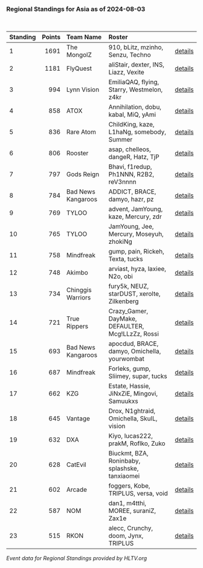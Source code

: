 ### Regional Standings for Asia as of 2024-08-03<br />
<br />

| Standing | Points | Team Name          | Roster                                            |                                                                                          |
| :- | -: | :- | :- | :- |
| 1        |   1691 | The MongolZ        | 910, bLitz, mzinho, Senzu, Techno                 | [details](details/0006--the_mongolz--910-blitz-mzinho-senzu-techno.md)                   |
| 2        |   1181 | FlyQuest           | aliStair, dexter, INS, Liazz, Vexite              | [details](details/0032--flyquest--alistair-dexter-ins-liazz-vexite.md)                   |
| 3        |    994 | Lynn Vision        | EmiliaQAQ, flying, Starry, Westmelon, z4kr        | [details](details/0061--lynn_vision--emiliaqaq-flying-starry-westmelon-z4kr.md)          |
| 4        |    858 | ATOX               | Annihilation, dobu, kabal, MiQ, yAmi              | [details](details/0095--atox--annihilation-dobu-kabal-miq-yami.md)                       |
| 5        |    836 | Rare Atom          | ChildKing, kaze, L1haNg, somebody, Summer         | [details](details/0110--rare_atom--childking-kaze-l1hang-somebody-summer.md)             |
| 6        |    806 | Rooster            | asap, chelleos, dangeR, Hatz, TjP                 | [details](details/0120--rooster--asap-chelleos-danger-hatz-tjp.md)                       |
| 7        |    797 | Gods Reign         | Bhavi, f1redup, Ph1NNN, R2B2, reV3nnnn            | [details](details/0123--gods_reign--bhavi-f1redup-ph1nnn-r2b2-rev3nnnn.md)               |
| 8        |    784 | Bad News Kangaroos | ADDICT, BRACE, damyo, hazr, pz                    | [details](details/0126--bad_news_kangaroos--addict-brace-damyo-hazr-pz.md)               |
| 9        |    769 | TYLOO              | advent, JamYoung, kaze, Mercury, zdr              | [details](details/0132--tyloo--advent-jamyoung-kaze-mercury-zdr.md)                      |
| 10       |    765 | TYLOO              | JamYoung, Jee, Mercury, Moseyuh, zhokiNg          | [details](details/0133--tyloo--jamyoung-jee-mercury-moseyuh-zhoking.md)                  |
| 11       |    758 | Mindfreak          | gump, pain, Rickeh, Texta, tucks                  | [details](details/0137--mindfreak--gump-pain-rickeh-texta-tucks.md)                      |
| 12       |    748 | Akimbo             | arviast, hyza, laxiee, N2o, obi                   | [details](details/0141--akimbo--arviast-hyza-laxiee-n2o-obi.md)                          |
| 13       |    734 | Chinggis Warriors  | fury5k, NEUZ, starDUST, xerolte, Zilkenberg       | [details](details/0145--chinggis_warriors--fury5k-neuz-stardust-xerolte-zilkenberg.md)   |
| 14       |    721 | True Rippers       | Crazy_Gamer, DayMake, DEFAULTER, Mcg!LLzZz, Rossi | [details](details/0149--true_rippers--crazy_gamer-daymake-defaulter-mcg_llzzz-rossi.md)  |
| 15       |    693 | Bad News Kangaroos | apocdud, BRACE, damyo, Omichella, yourwombat      | [details](details/0156--bad_news_kangaroos--apocdud-brace-damyo-omichella-yourwombat.md) |
| 16       |    687 | Mindfreak          | Forleks, gump, Sliimey, supar, tucks              | [details](details/0159--mindfreak--forleks-gump-sliimey-supar-tucks.md)                  |
| 17       |    662 | KZG                | Estate, Hassie, JiNxZiE, Mingovi, Samuukxs        | [details](details/0173--kzg--estate-hassie-jinxzie-mingovi-samuukxs.md)                  |
| 18       |    645 | Vantage            | Drox, N1ghtraid, Omichella, SkulL, vision         | [details](details/0176--vantage--drox-n1ghtraid-omichella-skull-vision_.md)              |
| 19       |    632 | DXA                | Kiyo, lucas222, prakM, Roflko, Zuko               | [details](details/0180--dxa--kiyo-lucas222-prakm-roflko-zuko.md)                         |
| 20       |    628 | CatEvil            | Biuckmt, BZA, Roninbaby, splashske, tanxiaomei    | [details](details/0182--catevil--biuckmt-bza-roninbaby-splashske-tanxiaomei.md)          |
| 21       |    602 | Arcade             | foggers, Kobe, TRIPLUS, versa, void               | [details](details/0188--arcade--foggers-kobe-triplus-versa-void.md)                      |
| 22       |    587 | NOM                | dan1, m4tthi, MOREE, suraniZ, Zax1e               | [details](details/0190--nom--dan1-m4tthi-moree-suraniz-zax1e.md)                         |
| 23       |    515 | RKON               | alecc, Crunchy, doom, Jynx, TRIPLUS               | [details](details/0199--rkon--alecc-crunchy-doom-jynx-triplus.md)                        |


_Event data for Regional Standings provided by HLTV.org_<br />
